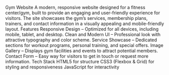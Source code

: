 Gym Website
A modern, responsive website designed for a fitness center/gym, built to provide an engaging and user-friendly experience for visitors. The site showcases the gym’s services, membership plans, trainers, and contact information in a visually appealing and mobile-friendly layout.
Features
Responsive Design – Optimized for all devices, including mobile, tablet, and desktop.
Clean and Modern UI – Professional look with attractive typography and color scheme.
Service Showcase – Dedicated sections for workout programs, personal training, and special offers.
Image Gallery – Displays gym facilities and events to attract potential members.
Contact Form – Easy way for visitors to get in touch or request more information.
Tech Stack
HTML5 for structure
CSS3 (Flexbox & Grid) for styling and responsiveness
JavaScript for interactivity

